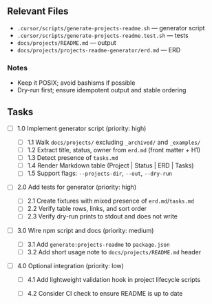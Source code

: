 ## Relevant Files

- `.cursor/scripts/generate-projects-readme.sh` — generator script
- `.cursor/scripts/generate-projects-readme.test.sh` — tests
- `docs/projects/README.md` — output
- `docs/projects/projects-readme-generator/erd.md` — ERD

### Notes

- Keep it POSIX; avoid bashisms if possible
- Dry-run first; ensure idempotent output and stable ordering

## Tasks

- [ ] 1.0 Implement generator script (priority: high)

  - [ ] 1.1 Walk `docs/projects/` excluding `_archived/` and `_examples/`
  - [ ] 1.2 Extract title, status, owner from `erd.md` (front matter + H1)
  - [ ] 1.3 Detect presence of `tasks.md`
  - [ ] 1.4 Render Markdown table (Project | Status | ERD | Tasks)
  - [ ] 1.5 Support flags: `--projects-dir`, `--out`, `--dry-run`

- [ ] 2.0 Add tests for generator (priority: high)

  - [ ] 2.1 Create fixtures with mixed presence of `erd.md`/`tasks.md`
  - [ ] 2.2 Verify table rows, links, and sort order
  - [ ] 2.3 Verify dry-run prints to stdout and does not write

- [ ] 3.0 Wire npm script and docs (priority: medium)

  - [ ] 3.1 Add `generate:projects-readme` to `package.json`
  - [ ] 3.2 Add short usage note to `docs/projects/README.md` header

- [ ] 4.0 Optional integration (priority: low)

  - [ ] 4.1 Add lightweight validation hook in project lifecycle scripts
  - [ ] 4.2 Consider CI check to ensure README is up to date


